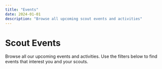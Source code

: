 ```yaml
---
title: "Events"
date: 2024-01-01
description: "Browse all upcoming scout events and activities"
---
```


# Scout Events

Browse all our upcoming events and activities. Use the filters below to find events that interest you and your scouts.